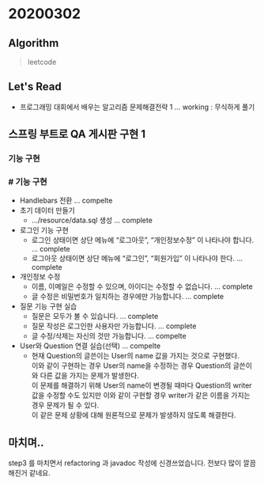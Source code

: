 # 20200302

## Algorithm
> leetcode  

## Let's Read 
- 프로그래밍 대회에서 배우는 알고리즘 문제해결전략 1 ... working : 무식하게 풀기

## 스프링 부트로 QA 게시판 구현 1
###  기능 구현
### # 기능 구현
- Handlebars 전환 ... compelte
- 초기 데이터 만들기 
    - .../resource/data.sql 생성 ... complete
- 로그인 기능 구현
    - 로그인 상태이면 상단 메뉴에 “로그아웃”, “개인정보수정” 이 나타나야 합니다. ... complete
    - 로그아웃 상태이면 상단 메뉴에 “로그인”, “회원가입” 이 나타나야 한다. ... complete
- 개인정보 수정
    - 이름, 이메일은 수정할 수 있으며, 아이디는 수정할 수 없습니다. ... complete
    - 글 수정은 비밀번호가 일치하는 경우에만 가능합니다. ... complete
- 질문 기능 구현 실습
    - 질문은 모두가 볼 수 있습니다. ... complete
    - 질문 작성은 로그인한 사용자만 가능합니다. ... complete
    - 글 수정/삭제는 자신의 것만 가능합니다. ... compelte
- User와 Question 연결 실습(선택) ... compelte
    - 현재 Question의 글쓴이는 User의 name 값을 가지는 것으로 구현했다.  
    이와 같이 구현하는 경우 User의 name을 수정하는 경우 Question의 글쓴이와 다른 값을 가지는 문제가 발생한다.  
    이 문제를 해결하기 위해 User의 name이 변경될 때마다 Question의 writer 값을 수정할 수도 있지만 이와 같이 구현할 경우 writer가 같은 이름을 가지는 경우 문제가 될 수 있다.  
    이 같은 문제 상황에 대해 원론적으로 문제가 발생하지 않도록 해결한다.


    
## 마치며.. 
step3 를 마치면서 refactoring 과 javadoc 작성에 신경쓰었습니다. 
전보다 많이 깔끔해진거 같네요.
